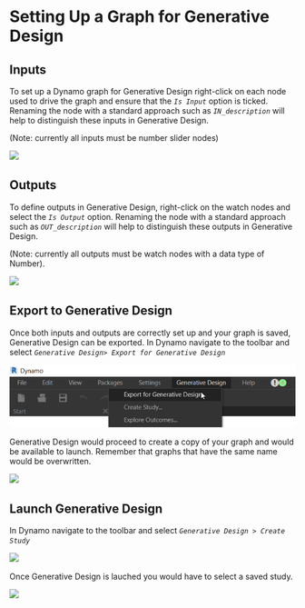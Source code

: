 # Setting Up a Graph for Generative Design

## Inputs

To set up a Dynamo graph for Generative Design right-click on each node used to drive the graph and ensure that the *`Is Input`* option is ticked. Renaming the node with a standard approach such as *`IN_description`* will help to distinguish these inputs in Generative Design.

\(Note: currently all inputs must be number slider nodes\)

![](../.gitbook/assets/setting1.png)

## Outputs

To define outputs in Generative Design, right-click on the watch nodes and select the *`Is Output`* option. Renaming the node with a standard approach such as *`OUT_description`* will help to distinguish these outputs in Generative Design.

\(Note: currently all outputs must be watch nodes with a data type of Number\).

![](../.gitbook/assets/setting2.png)

## Export to Generative Design

Once both inputs and outputs are correctly set up and your graph is saved, Generative Design can be exported. In Dynamo navigate to the toolbar and select _`Generative Design> Export for Generative Design`_

![](../.gitbook/assets/setting21.png)

Generative Design would proceed to create a copy of your graph and would be available to launch. Remember that graphs that have the same name would be overwritten.

![](../.gitbook/assets/setting22.png)

## Launch Generative Design

In Dynamo navigate to the toolbar and select _`Generative Design > Create Study`_

![](../.gitbook/assets/setting23.png)

Once Generative Design is lauched you would have to select a saved study.

![](../.gitbook/assets/setting3.png)

